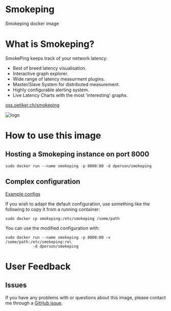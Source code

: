 # Smokeping

Smokeping docker image

# What is Smokeping?

SmokePing keeps track of your network latency:

 * Best of breed latency visualisation.
 * Interactive graph explorer.
 * Wide range of latency measurment plugins.
 * Master/Slave System for distributed measurement.
 * Highly configurable alerting system.
 * Live Latency Charts with the most 'interesting' graphs.

[oss.oetiker.ch/smokeping](http://oss.oetiker.ch/smokeping/)

![logo](http://oss.oetiker.ch/smokeping/inc/smokeping-logo.png)

# How to use this image

## Hosting a Smokeping instance on port 8000

    sudo docker run --name smokeping -p 8000:80 -d dperson/smokeping

## Complex configuration

[Example configs](http://oss.oetiker.ch/smokeping/doc/smokeping_examples.en.html)

If you wish to adapt the default configuration, use something like the following
to copy it from a running container:

    sudo docker cp smokeping:/etc/smokeping /some/path

You can use the modified configuration with:

    sudo docker run --name smokeping -p 8000:80 -v /some/path:/etc/smokeping:ro\
                -d dperson/smokeping

# User Feedback

## Issues

If you have any problems with or questions about this image, please contact me
through a [GitHub issue](https://github.com/dperson/smokeping/issues).
